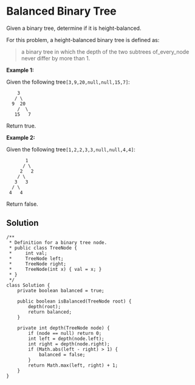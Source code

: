# Balanced Binary Tree

Given a binary tree, determine if it is height-balanced.

For this problem, a height-balanced binary tree is defined as:

> a binary tree in which the depth of the two subtrees of\_every\_node never differ by more than 1.

**Example 1:**

Given the following tree`[3,9,20,null,null,15,7]`:

```
    3
   / \
  9  20
    /  \
   15   7
```

Return true.

**Example 2:**

Given the following tree`[1,2,2,3,3,null,null,4,4]`:

```
       1
      / \
     2   2
    / \
   3   3
  / \
 4   4
```

Return false.

## Solution

```
/**
 * Definition for a binary tree node.
 * public class TreeNode {
 *     int val;
 *     TreeNode left;
 *     TreeNode right;
 *     TreeNode(int x) { val = x; }
 * }
 */
class Solution {
    private boolean balanced = true;
    
    public boolean isBalanced(TreeNode root) {
        depth(root);
        return balanced;
    }
    
    private int depth(TreeNode node) {
        if (node == null) return 0;
        int left = depth(node.left);
        int right = depth(node.right);
        if (Math.abs(left - right) > 1) {
            balanced = false;
        }
        return Math.max(left, right) + 1;
    }
}
```



